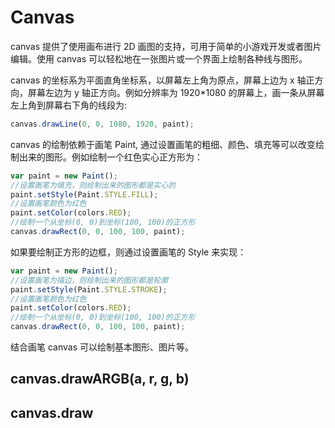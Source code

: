 # Canvas

canvas 提供了使用画布进行 2D 画图的支持，可用于简单的小游戏开发或者图片编辑。使用 canvas 可以轻松地在一张图片或一个界面上绘制各种线与图形。

canvas 的坐标系为平面直角坐标系，以屏幕左上角为原点，屏幕上边为 x 轴正方向，屏幕左边为 y 轴正方向。例如分辨率为 1920\*1080 的屏幕上，画一条从屏幕左上角到屏幕右下角的线段为:

```js
canvas.drawLine(0, 0, 1080, 1920, paint);
```

canvas 的绘制依赖于画笔 Paint, 通过设置画笔的粗细、颜色、填充等可以改变绘制出来的图形。例如绘制一个红色实心正方形为：

```js
var paint = new Paint();
//设置画笔为填充，则绘制出来的图形都是实心的
paint.setStyle(Paint.STYLE.FILL);
//设置画笔颜色为红色
paint.setColor(colors.RED);
//绘制一个从坐标(0, 0)到坐标(100, 100)的正方形
canvas.drawRect(0, 0, 100, 100, paint);
```

如果要绘制正方形的边框，则通过设置画笔的 Style 来实现：

```js
var paint = new Paint();
//设置画笔为描边，则绘制出来的图形都是轮廓
paint.setStyle(Paint.STYLE.STROKE);
//设置画笔颜色为红色
paint.setColor(colors.RED);
//绘制一个从坐标(0, 0)到坐标(100, 100)的正方形
canvas.drawRect(0, 0, 100, 100, paint);
```

结合画笔 canvas 可以绘制基本图形、图片等。

## canvas.drawARGB(a, r, g, b)

## canvas.draw
